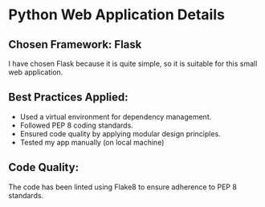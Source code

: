 # Python Web Application Details

## Chosen Framework: Flask

I have chosen Flask because it is quite simple, so it is suitable for this small web application.

## Best Practices Applied:

- Used a virtual environment for dependency management.
- Followed PEP 8 coding standards.
- Ensured code quality by applying modular design principles.
- Tested my app manually (on local machine)

## Code Quality:

The code has been linted using Flake8 to ensure adherence to PEP 8 standards.